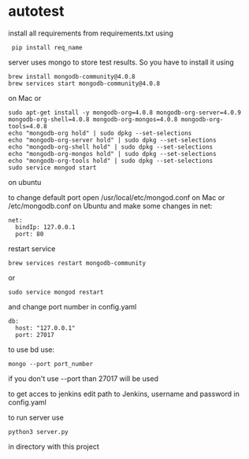 # autotest
install all requirements from requirements.txt using 
```
 pip install req_name
```
server uses mongo to store test results. So you have to install it using 
```
brew install mongodb-community@4.0.8
brew services start mongodb-community@4.0.8
```
on Mac or 
```
sudo apt-get install -y mongodb-org=4.0.8 mongodb-org-server=4.0.9 mongodb-org-shell=4.0.8 mongodb-org-mongos=4.0.8 mongodb-org-tools=4.0.8
echo "mongodb-org hold" | sudo dpkg --set-selections
echo "mongodb-org-server hold" | sudo dpkg --set-selections
echo "mongodb-org-shell hold" | sudo dpkg --set-selections
echo "mongodb-org-mongos hold" | sudo dpkg --set-selections
echo "mongodb-org-tools hold" | sudo dpkg --set-selections
sudo service mongod start
```
on ubuntu

to change default port open /usr/local/etc/mongod.conf on Mac or /etc/mongodb.conf on Ubuntu and make some changes in net:


```
net:
  bindIp: 127.0.0.1
  port: 80
```

restart service
```
brew services restart mongodb-community
````

or
```
sudo service mongod restart
```

and change port number in config.yaml
```
db:
  host: "127.0.0.1"
  port: 27017
  ```
to use bd use:
```
mongo --port port_number
```
if you don't use --port than 27017 will be used

to get acces to jenkins edit path to Jenkins, username and password in config.yaml

to run server use 
```
python3 server.py
```
in directory with this project
